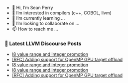 - 👋 Hi, I’m Sean Perry
- 👀 I’m interested in compilers (c++, COBOL, llvm)
- 🌱 I’m currently learning ...
- 💞️ I’m looking to collaborate on ...
- 📫 How to reach me ...

<!---
s66perry/s66perry is a ✨ special ✨ repository because its `README.md` (this file) appears on your GitHub profile.
You can click the Preview link to take a look at your changes.
--->
### 📕 Latest LLVM Discourse Posts

<!-- DISCOURSE-LLVM:START -->
- [I8 value range and integer promotion](https://discourse.llvm.org/t/i8-value-range-and-integer-promotion/76329#post_3)
- [[RFC] Adding support for OpenMP GPU target offload](https://discourse.llvm.org/t/rfc-adding-support-for-openmp-gpu-target-offload/76312#post_7)
- [I8 value range and integer promotion](https://discourse.llvm.org/t/i8-value-range-and-integer-promotion/76329#post_2)
- [I8 value range and integer promotion](https://discourse.llvm.org/t/i8-value-range-and-integer-promotion/76329#post_1)
- [[RFC] Adding support for OpenMP GPU target offload](https://discourse.llvm.org/t/rfc-adding-support-for-openmp-gpu-target-offload/76312#post_6)
<!-- DISCOURSE-LLVM:END -->
